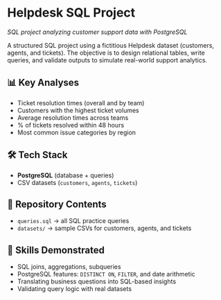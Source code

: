 # Helpdesk SQL Project  
_SQL project analyzing customer support data with PostgreSQL_

A structured SQL project using a fictitious Helpdesk dataset (customers, agents, and tickets). The objective is to design relational tables, write queries, and validate outputs to simulate real-world support analytics.  

## 📊 Key Analyses  
- Ticket resolution times (overall and by team)  
- Customers with the highest ticket volumes  
- Average resolution times across teams  
- % of tickets resolved within 48 hours  
- Most common issue categories by region  

## 🛠 Tech Stack  
- **PostgreSQL** (database + queries)  
- CSV datasets (`customers`, `agents`, `tickets`)  

## 📂 Repository Contents  
- `queries.sql` → all SQL practice queries  
- `datasets/` → sample CSVs for customers, agents, and tickets  

## 🎯 Skills Demonstrated  
- SQL joins, aggregations, subqueries 
- PostgreSQL features: `DISTINCT ON`, `FILTER`, and date arithmetic  
- Translating business questions into SQL-based insights  
- Validating query logic with real datasets  
